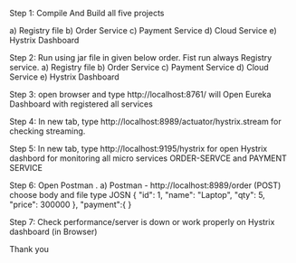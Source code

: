 Step 1: Compile And Build all five projects 

  a) Registry file
  b) Order Service
  c) Payment Service
  d) Cloud Service
  e) Hystrix Dashboard
  
Step 2: Run using jar file in given below order. Fist run always Registry service.
  a) Registry file
  b) Order Service
  c) Payment Service
  d) Cloud Service
  e) Hystrix Dashboard
  
Step 3:
  open browser and type http://localhost:8761/ will Open Eureka Dashboard with registered all services
  
Step 4: In new tab, type http://localhost:8989/actuator/hystrix.stream for checking streaming.

Step 5: In new tab, type http://localhost:9195/hystrix for open Hystrix dashbord for monitoring all micro services ORDER-SERVCE and PAYMENT SERVICE

Step 6: Open Postman .
  a) Postman - http://localhost:8989/order (POST)
        choose body and file type JOSN
        {
          "id": 1,
          "name": "Laptop",
          "qty": 5,
          "price": 300000
        },
        "payment":{
        }
        
 Step 7: Check performance/server is down or work properly on Hystrix dashboard (in Browser)
 
 Thank you
 
